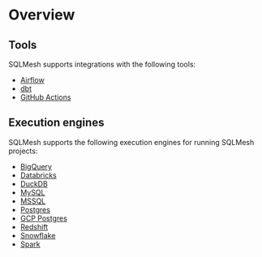 # Overview

## Tools
SQLMesh supports integrations with the following tools:

* [Airflow](airflow.md)
* [dbt](dbt.md)
* [GitHub Actions](github.md)

## Execution engines
SQLMesh supports the following execution engines for running SQLMesh projects:

* [BigQuery](./engines/bigquery.md)
* [Databricks](./engines/databricks.md)
* [DuckDB](./engines/duckdb.md)
* [MySQL](./engines/mysql.md)
* [MSSQL](./engines/mssql.md)
* [Postgres](./engines/postgres.md)
* [GCP Postgres](./engines/gcp-postgres.md)
* [Redshift](./engines/redshift.md)
* [Snowflake](./engines/snowflake.md)
* [Spark](./engines/spark.md)

